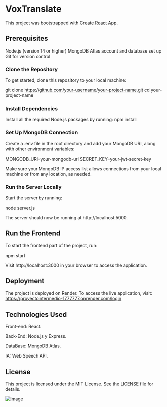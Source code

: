 # VoxTranslate

This project was bootstrapped with [Create React App](https://github.com/facebook/create-react-app).

## Prerequisites

Node.js (version 14 or higher)
MongoDB Atlas account and database set up
Git for version control

### Clone the Repository

To get started, clone this repository to your local machine:

git clone https://github.com/your-username/your-project-name.git
cd your-project-name


### Install Dependencies

Install all the required Node.js packages by running:
npm install

### Set Up MongoDB Connection

Create a .env file in the root directory and add your MongoDB URI, along with other environment variables:

MONGODB_URI=your-mongodb-uri
SECRET_KEY=your-jwt-secret-key

Make sure your MongoDB IP access list allows connections from your local machine or from any location, as needed.

### Run the Server Locally

Start the server by running:

node server.js

The server should now be running at http://localhost:5000.

## Run the Frontend

To start the frontend part of the project, run:

npm start

Visit http://localhost:3000 in your browser to access the application.

## Deployment

The project is deployed on Render. To access the live application, visit: https://proyectointermedio-1777777.onrender.com/login

## Technologies Used

Front-end: React.

Back-End: Node.js y Express.

DataBase: MongoDB Atlas.

IA: Web Speech API.

## License

This project is licensed under the MIT License. See the LICENSE file for details.

![image](https://github.com/user-attachments/assets/df03e166-94b7-4356-a0eb-80962966b10b)





